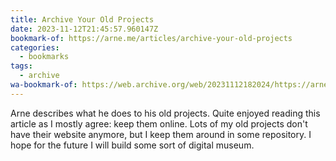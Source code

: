 ```yaml
---
title: Archive Your Old Projects
date: 2023-11-12T21:45:57.960147Z
bookmark-of: https://arne.me/articles/archive-your-old-projects
categories:
  - bookmarks
tags:
  - archive
wa-bookmark-of: https://web.archive.org/web/20231112182024/https://arne.me/articles/archive-your-old-projects
---
```


Arne describes what he does to his old projects. Quite enjoyed reading this article as I mostly agree: keep them online. Lots of my old projects don't have their website anymore, but I keep them around in some repository. I hope for the future I will build some sort of digital museum.
